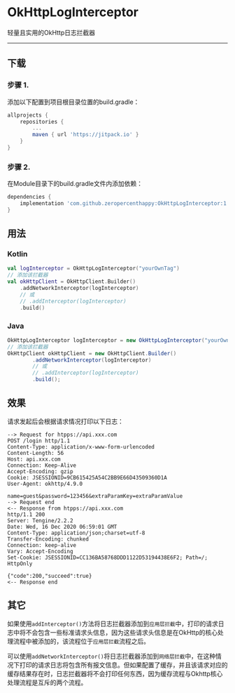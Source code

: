 # OkHttpLogInterceptor
轻量且实用的OkHttp日志拦截器

---

## 下载

### 步骤 1.

添加以下配置到项目根目录位置的build.gradle：

```groovy
allprojects {
    repositories {
        ...
        maven { url 'https://jitpack.io' }
    }
}
```

### 步骤 2.

在Module目录下的build.gradle文件内添加依赖：

```groovy
dependencies {
    implementation 'com.github.zeropercenthappy:OkHttpLogInterceptor:1.6.5'
}
```

## 用法

### Kotlin

```kotlin
val logInterceptor = OkHttpLogInterceptor("yourOwnTag")
// 添加该拦截器
val okHttpClient = OkHttpClient.Builder()
	.addNetworkInterceptor(logInterceptor)
	// 或
    // .addInterceptor(logInterceptor)
    .build()
```

### Java

```java
OkHttpLogInterceptor logInterceptor = new OkHttpLogInterceptor("yourOwnTag");
// 添加该拦截器
OkHttpClient okHttpClient = new OkHttpClient.Builder()
    	.addNetworkInterceptor(logInterceptor)
    	// 或
        // .addInterceptor(logInterceptor)
        .build();
```

## 效果

请求发起后会根据请求情况打印以下日志：

```
--> Request for htpps://api.xxx.com
POST /login http/1.1
Content-Type: application/x-www-form-urlencoded
Content-Length: 56
Host: api.xxx.com
Connection: Keep-Alive
Accept-Encoding: gzip
Cookie: JSESSIONID=9CB615425A54C2BB9E66D43509360D1A
User-Agent: okhttp/4.9.0
 
name=guest&password=123456&extraParamKey=extraParamValue
--> Request end
<-- Response from htpps://api.xxx.com
http/1.1 200 
Server: Tengine/2.2.2
Date: Wed, 16 Dec 2020 06:59:01 GMT
Content-Type: application/json;charset=utf-8
Transfer-Encoding: chunked
Connection: keep-alive
Vary: Accept-Encoding
Set-Cookie: JSESSIONID=CC136BA58768DDD1122D53194438E6F2; Path=/; HttpOnly
 
{"code":200,"succeed":true}
<-- Response end
```

## 其它

​	如果使用`addInterceptor()`方法将日志拦截器添加到`应用层拦截`中，打印的请求日志中将不会包含一些标准请求头信息，因为这些请求头信息是在OkHttp的核心处理流程中被添加的，该流程位于`应用层拦截`流程之后。

​	可以使用`addNetworkInterceptor()`将日志拦截器添加到`网络层拦截`中，在这种情况下打印的请求日志将包含所有报文信息。但如果配置了缓存，并且该请求对应的缓存结果存在时，日志拦截器将不会打印任何东西，因为缓存流程与Okhttp核心处理流程是互斥的两个流程。
